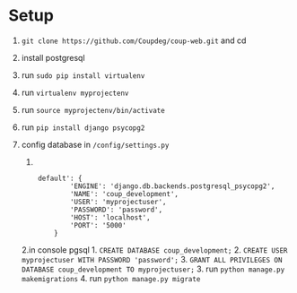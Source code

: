 # Setup

1. `git clone https://github.com/Coupdeg/coup-web.git` and cd
2. install postgresql
3. run `sudo pip install virtualenv`
4. run `virtualenv myprojectenv`
5. run `source myprojectenv/bin/activate`
6. run `pip install django psycopg2`
7. config database in `/config/settings.py`
	
	1.
	```
		default': {
        		'ENGINE': 'django.db.backends.postgresql_psycopg2',
        		'NAME': 'coup_development',
        		'USER': 'myprojectuser',
        		'PASSWORD': 'password',
        		'HOST': 'localhost',
        		'PORT': '5000'
    		}
	  ```
	2.in console pgsql 
		1. `CREATE DATABASE coup_development;` 
		2. `CREATE USER myprojectuser WITH PASSWORD 'password';`
		3. `GRANT ALL PRIVILEGES ON DATABASE coup_development TO myprojectuser;`
	3. run `python manage.py makemigrations`
	4. run `python manage.py migrate`	
